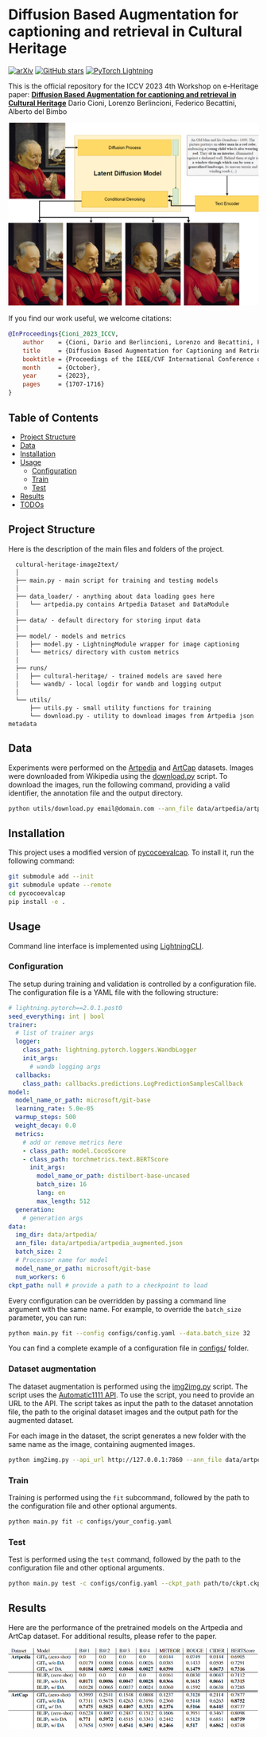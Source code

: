 # Diffusion Based Augmentation for captioning and retrieval in Cultural Heritage

[![arXiv](https://img.shields.io/badge/arXiv%3A-2308.07151-B31B1B)](http://arxiv.org/abs/2308.07151)
[![GitHub stars](https://img.shields.io/github/stars/ciodar/cultural-heritage-image2text?style=social)](#)
[![PyTorch Lightning](https://img.shields.io/badge/PyTorch-Lightning-blueviolet)](#)

This is the official repository for the ICCV 2023 4th Workshop on e-Heritage paper: **[Diffusion Based Augmentation for captioning and retrieval in Cultural Heritage](http://arxiv.org/abs/2308.07151)** Dario Cioni, Lorenzo Berlincioni, Federico Becattini, Alberto del Bimbo

![Teaser](./resources/teaser.png)

If you find our work useful, we welcome citations:

```bibtex
@InProceedings{Cioni_2023_ICCV,
    author    = {Cioni, Dario and Berlincioni, Lorenzo and Becattini, Federico and Del Bimbo, Alberto},
    title     = {Diffusion Based Augmentation for Captioning and Retrieval in Cultural Heritage},
    booktitle = {Proceedings of the IEEE/CVF International Conference on Computer Vision (ICCV) Workshops},
    month     = {October},
    year      = {2023},
    pages     = {1707-1716}
}
```

## Table of Contents
<!-- TOC -->
* [Project Structure](#project-structure)
* [Data](#data)
* [Installation](#installation)
* [Usage](#usage)
  * [Configuration](#configuration)
  * [Train](#train)
  * [Test](#test)
* [Results](#results)
* [TODOs](#todos)
<!-- TOC -->

## Project Structure
Here is the description of the main files and folders of the project.

```
  cultural-heritage-image2text/
  │
  ├── main.py - main script for training and testing models
  │
  ├── data_loader/ - anything about data loading goes here
  │   └── artpedia.py contains Artpedia Dataset and DataModule
  │
  ├── data/ - default directory for storing input data
  │
  ├── model/ - models and metrics
  │   ├── model.py - LightningModule wrapper for image captioning
  │   └── metrics/ directory with custom metrics
  │
  ├── runs/
  │   ├── cultural-heritage/ - trained models are saved here
  │   └── wandb/ - local logdir for wandb and logging output
  │
  └── utils/
      ├── utils.py - small utility functions for training
      └── download.py - utility to download images from Artpedia json metadata
 ```

## Data
Experiments were performed on the [Artpedia](https://iris.unimore.it/retrieve/handle/11380/1178736/224456/paper.pdf) and [ArtCap]() datasets. Images were downloaded from Wikipedia using the [download.py](download.py) script.
To download the images, run the following command, providing a valid identifier, the annotation file and the output directory.

```bash
python utils/download.py email@domain.com --ann_file data/artpedia/artpedia.json --img_dir data/artpedia/images 
```

## Installation

This project uses a modified version of [pycocoevalcap](https://github.com/salaniz/pycocoevalcap). To install it, run the following command:

```bash
git submodule add --init
git submodule update --remote
cd pycocoevalcap
pip install -e .
```

## Usage
Command line interface is implemented using [LightningCLI](https://lightning.ai/docs/pytorch/stable/api/lightning.pytorch.cli.LightningCLI.html).

### Configuration
The setup during training and validation is controlled by a configuration file. 
The configuration file is a YAML file with the following structure:

```yaml
# lightning.pytorch==2.0.1.post0
seed_everything: int | bool
trainer:
  # list of trainer args
  logger:
    class_path: lightning.pytorch.loggers.WandbLogger
    init_args:
      # wandb logging args
  callbacks:
    class_path: callbacks.predictions.LogPredictionSamplesCallback
model:
  model_name_or_path: microsoft/git-base
  learning_rate: 5.0e-05
  warmup_steps: 500
  weight_decay: 0.0
  metrics:
    # add or remove metrics here
    - class_path: model.CocoScore
    - class_path: torchmetrics.text.BERTScore
      init_args:
        model_name_or_path: distilbert-base-uncased
        batch_size: 16
        lang: en
        max_length: 512
  generation:
    # generation args
data:
  img_dir: data/artpedia/
  ann_file: data/artpedia/artpedia_augmented.json
  batch_size: 2
  # Processor name for model
  model_name_or_path: microsoft/git-base
  num_workers: 6
ckpt_path: null # provide a path to a checkpoint to load
```

Every configuration can be overridden by passing a command line argument with the same name. For example, to override the `batch_size` parameter, you can run:

```bash
python main.py fit --config configs/config.yaml --data.batch_size 32
```

You can find a complete example of a configuration file in [configs/](configs/) folder.

### Dataset augmentation
The dataset augmentation is performed using the [img2img.py](utils/img2img.py) script. The script uses the [Automatic1111 API](https://github.com/AUTOMATIC1111/stable-diffusion-webui). To use the script, you need to provide an URL to the API. The script takes as input the path to the dataset annotation file, the path to the original dataset images and the output path for the augmented dataset. 

For each image in the dataset, the script generates a new folder with the same name as the image, containing augmented images.

```bash
python img2img.py --api_url http://127.0.0.1:7860 --ann_file data/artpedia/artpedia.json --img_dir data/artpedia/images --out_dir data/artpedia/samples
```

### Train
Training is performed using the `fit` subcommand, followed by the path to the configuration file and other optional arguments.

```bash
python main.py fit -c configs/your_config.yaml
```

### Test
Test is performed using the `test` command, followed by the path to the configuration file and other optional arguments.
```bash
python main.py test -c configs/config.yaml --ckpt_path path/to/ckpt.ckpt
```

## Results

Here are the performance of the pretrained models on the Artpedia and ArtCap dataset. For additional results, please refer to the paper.

![](./resources/results.png)
